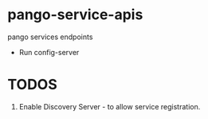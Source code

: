 # pango-service-apis
pango services endpoints
- Run config-server
 
 
# TODOS
 1. Enable Discovery Server - to allow service registration.
